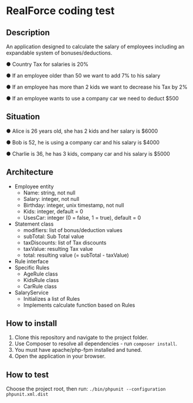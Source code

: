 # RealForce coding test

## Description
An application designed to calculate the salary of employees 
including an expandable system of bonuses/deductions.

● Country Tax for salaries is 20%

● If an employee older than 50 we want to add 7% to his salary

● If an employee has more than 2 kids we want to decrease his Tax by 2%

● If an employee wants to use a company car we need to deduct $500


## Situation
● Alice is 26 years old, she has 2 kids and her salary is $6000

● Bob is 52, he is using a company car and his salary is $4000

● Charlie is 36, he has 3 kids, company car and his salary is $5000


## Architecture
- Employee entity
    - Name: string, not null
    - Salary: integer, not null
    - Birthday: integer, unix timestamp, not null
    - Kids: integer, default = 0
    - UsesCar: integer (0 = false, 1 = true), default = 0
- Statement class
    - modifiers: list of bonus/deduction values
    - subTotal: Sub Total value
    - taxDiscounts: list of Tax discounts
    - taxValue: resulting Tax value
    - total: resulting value (= subTotal - taxValue)
- Rule interface    
- Specific Rules
    - AgeRule class
    - KidsRule class
    - CarRule class
- SalaryService
    - Initializes a list of Rules
    - Implements calculate function based on Rules

## How to install

1. Clone this repository and navigate to the project folder.
2. Use Composer to resolve all dependencies - run `composer install`.
2. You must have apache/php-fpm installed and tuned.
3. Open the application in your browser.

## How to test
Choose the project root, then run: `./bin/phpunit --configuration phpunit.xml.dist`



